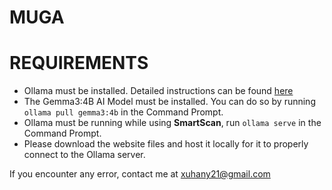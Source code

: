 # MUGA
# REQUIREMENTS
- Ollama must be installed. Detailed instructions can be found [here](https://github.com/ollama/ollama)
- The Gemma3:4B AI Model must be installed. You can do so by running `ollama pull gemma3:4b` in the Command Prompt.
- Ollama must be running while using **SmartScan**, run `ollama serve` in the Command Prompt.
- Please download the website files and host it locally for it to properly connect to the Ollama server.

If you encounter any error, contact me at xuhany21@gmail.com
